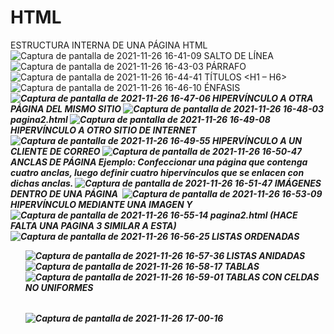 # HTML


ESTRUCTURA INTERNA DE UNA PÁGINA HTML
![Captura de pantalla de 2021-11-26 16-41-09](https://user-images.githubusercontent.com/91209043/143613177-6cd67efe-dc96-4aa3-87af-f2282a598a8d.png)
SALTO DE LÍNEA
![Captura de pantalla de 2021-11-26 16-43-03](https://user-images.githubusercontent.com/91209043/143613234-8316b2a4-a94b-422c-a98c-fe050be88b20.png)
PÁRRAFO 
![Captura de pantalla de 2021-11-26 16-44-41](https://user-images.githubusercontent.com/91209043/143613315-fbdba703-0fa5-4d78-bd40-c428b6ad16e0.png)
TÍTULOS <H1 – H6>
![Captura de pantalla de 2021-11-26 16-46-10](https://user-images.githubusercontent.com/91209043/143613397-7ea1b3e7-5042-4603-9e7a-a401364e7555.png)
ÉNFASIS <EM> <STRONG>
  ![Captura de pantalla de 2021-11-26 16-47-06](https://user-images.githubusercontent.com/91209043/143613426-0c1c9a04-3188-473c-87be-e6394adea286.png)
HIPERVÍNCULO A OTRA PÁGINA DEL MISMO SITIO <A>
  ![Captura de pantalla de 2021-11-26 16-48-03](https://user-images.githubusercontent.com/91209043/143613468-b11a031d-2364-41ef-bc11-ddc27e6661da.png)
pagina2.html
  ![Captura de pantalla de 2021-11-26 16-49-08](https://user-images.githubusercontent.com/91209043/143613490-9f65b97f-a76a-4097-a056-5dbb75c8f09d.png)
HIPERVÍNCULO A OTRO SITIO DE INTERNET <A>
  ![Captura de pantalla de 2021-11-26 16-49-55](https://user-images.githubusercontent.com/91209043/143613559-f28ef5ed-ea12-4dd0-b35d-2b588a950a2b.png)
 HIPERVÍNCULO A UN CLIENTE DE CORREO <A>
  ![Captura de pantalla de 2021-11-26 16-50-47](https://user-images.githubusercontent.com/91209043/143613598-c0011b97-359a-416c-b0d3-e025a197c19d.png)
ANCLAS DE PÁGINA Ejemplo: Confeccionar una página que contenga cuatro anclas, luego definir cuatro hipervínculos que se enlacen con dichas anclas.
  ![Captura de pantalla de 2021-11-26 16-51-47](https://user-images.githubusercontent.com/91209043/143613630-5651836a-06b5-499a-bb38-8ae384e192c4.png)
IMÁGENES DENTRO DE UNA PÁGINA <IMG>
  ![Captura de pantalla de 2021-11-26 16-53-09](https://user-images.githubusercontent.com/91209043/143613684-ffe187a6-2f0d-4c99-96e3-e1ee1825070f.png)
HIPERVÍNCULO MEDIANTE UNA IMAGEN <A> Y <IMG>
  ![Captura de pantalla de 2021-11-26 16-55-14](https://user-images.githubusercontent.com/91209043/143613715-329a7f5d-b17b-4cef-b6e2-1a8d29ff31a0.png)
pagina2.html (HACE FALTA UNA PAGINA 3 SIMILAR A ESTA)
  ![Captura de pantalla de 2021-11-26 16-56-25](https://user-images.githubusercontent.com/91209043/143613783-8931f77a-efff-4681-86fa-5d1e49464022.png)
LISTAS ORDENADAS <OL>
  ![Captura de pantalla de 2021-11-26 16-57-36](https://user-images.githubusercontent.com/91209043/143613814-428da27e-a2cb-4a3b-b607-0a0a3fa60f58.png)
LISTAS ANIDADAS
  ![Captura de pantalla de 2021-11-26 16-58-17](https://user-images.githubusercontent.com/91209043/143613844-29f987bf-2c01-40af-810b-ecaf52c14cef.png)
TABLAS <TABLE>
  ![Captura de pantalla de 2021-11-26 16-59-01](https://user-images.githubusercontent.com/91209043/143613886-12dc74fc-d134-455d-8a1f-68cea3359948.png)
TABLAS CON CELDAS NO UNIFORMES <TABLE>
  ![Captura de pantalla de 2021-11-26 17-00-16](https://user-images.githubusercontent.com/91209043/143613942-22368342-fc2a-42bb-b541-10229c65c10c.png)
